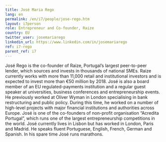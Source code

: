 ```yaml
---
title: José Maria Rego
lang: en
permalink: /en/i7/people/jose-rego.htm
layout: i7person
role: Entrepreneur and Co-founder, Raize  
country: EU
twitter_user: josemariarego 
linkedin_url: https://www.linkedin.com/in/josemariarego
ref: i7-rego
parent_ref: i7
---
```

José Rego is the co-founder of Raize, Portugal’s largest peer-to-peer lender, which sources and invests in thousands of national SMEs. Raize currently works with more than 11,000 retail and institutional investors and is expected to invest more than €50 million by 2018. José is also a board member of an EU regulated-payments institution and a regular guest speaker at universities, business conferences and entrepreneurship events. He previously worked at Oliver Wyman in London specialising in bank restructuring and public policy.  During this time, he worked on a number of high-level projects with major financial institutions and authorities across Europe. José is one of the co-founders of non-profit organisation “Acredita Portugal”, which runs one of the largest entrepreneurship competitions in the world. José currently lives in Lisbon but has worked in London, Paris and Madrid. He speaks fluent Portuguese, English, French, German and Spanish. In his spare time José runs marathons.

